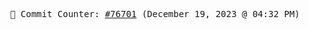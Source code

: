 <p align="center">
    <samp>
        📮 Commit Counter: <a href="https://github.com/Javascript-void0/Javascript-void0/commits/main">#76701</a> (December 19, 2023 @ 04:32 PM)
    </samp>
</p>